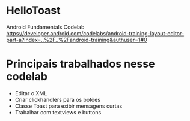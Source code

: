 # HelloToast
Android Fundamentals Codelab
https://developer.android.com/codelabs/android-training-layout-editor-part-a?index=..%2F..%2Fandroid-training&authuser=1#0

# Principais trabalhados nesse codelab

- Editar o XML
- Criar clickhandlers para os botões
- Classe Toast para exibir mensagens curtas
- Trabalhar com textviews e buttons

